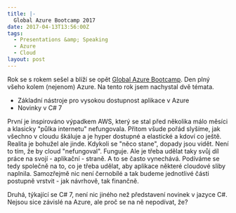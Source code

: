 ```yaml
---
title: |-
  Global Azure Bootcamp 2017
date: 2017-04-13T13:56:00Z
tags:
  - Presentations &amp; Speaking
  - Azure
  - Cloud
layout: post
---
```

Rok se s rokem sešel a blíží se opět [Global Azure Bootcamp][1]. Den plný všeho kolem (nejenom) Azure. Na tento rok jsem nachystal dvě témata.

* Základní nástroje pro vysokou dostupnost aplikace v Azure
* Novinky v C# 7

<!-- excerpt -->

První je inspirováno výpadkem AWS, který se stal před několika málo měsíci a klasicky "půlka internetu" nefungovala. Přitom všude pořád slyšíme, jak všechno v cloudu škáluje a je hyper dostupné a elastické a kdoví co ještě. Realita je bohužel ale jinde. Kdykoli se "něco stane", dopady jsou vidět. Není to tím, že by cloud "nefungoval". Funguje. Ale je třeba udělat taky svůj díl práce na svojí - aplikační - straně. A to se často vynechává. Podíváme se tedy společně na to, co je třeba udělat, aby aplikace některé cloudové sliby naplnila. Samozřejmě nic není černobílé a tak budeme jednotlivé části postupně vrstvit - jak návrhově, tak finančně.

Druhá, týkající se C# 7, není nic jiného než představení novinek v jazyce C#. Nejsou sice závislé na Azure, ale proč se na ně nepodívat, že?

[1]: http://wug.cz/brno/akce/911-Global-Azure-Bootcamp-2017/program